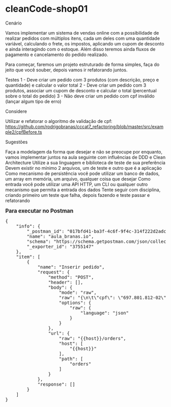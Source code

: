 # cleanCode-shop01
Cenário

Vamos implementar um sistema de vendas online com a possibilidade de realizar pedidos com múltiplos itens, cada um deles com uma quantidade variável, calculando o frete, os impostos, aplicando um cupom de desconto e ainda interagindo com o estoque. Além disso teremos ainda fluxos de pagamento e cancelamento do pedido realizado.

Para começar, faremos um projeto estruturado de forma simples, faça do jeito que você souber, depois vamos ir refatorando juntos.


Testes
1 - Deve criar um pedido com 3 produtos (com descrição, preço e quantidade) e calcular o valor total
2 - Deve criar um pedido com 3 produtos, associar um cupom de desconto e calcular o total (percentual sobre o total do pedido)
3 - Não deve criar um pedido com cpf inválido (lançar algum tipo de erro)


Considere


Utilizar e refatorar o algoritmo de validação de cpf: https://github.com/rodrigobranas/cccat7_refactoring/blob/master/src/example2/cpfBefore.ts

Sugestões


Faça a modelagem da forma que desejar e não se preocupe por enquanto, vamos implementar juntos na aula seguinte com influências de DDD e Clean Architecture
Utilize a sua linguagem e biblioteca de teste de sua preferência
Devem existir no mínimo 2 arquivos, um de teste e outro que é a aplicação
Como mecanismo de persistência você pode utilizar um banco de dados, um array em memória, um arquivo, qualquer coisa que desejar
Como entrada você pode utilizar uma API HTTP, um CLI ou qualquer outro mecanismo que permita a entrada dos dados
Tente seguir com disciplina, criando primeiro um teste que falha, depois fazendo e teste passar e refatorando

<big><b>Para executar no Postman</big></b>
<pre>
{
	"info": {
		"_postman_id": "017bfd41-ba3f-4c6f-9f4c-314f222d2adc",
		"name": "aula_branas.io",
		"schema": "https://schema.getpostman.com/json/collection/v2.1.0/collection.json",
		"_exporter_id": "3755147"
	},
	"item": [
		{
			"name": "Inserir pedido",
			"request": {
				"method": "POST",
				"header": [],
				"body": {
					"mode": "raw",
					"raw": "{\n\t\"cpf\": \"697.801.812-02\",\n\t\"products\": [{\n\t\t\"id\": 1,\n\t\t\"name\": \"Clean Code\",\n        \"description\": \"Livro para arquiteto de desenvolvimento.\",\n        \"imgUrl\": \"https://raw.githubusercontent.com/devsuperior/dscatalog-resources/master/backend/img/1-big.jpg\",\n\t\t\"price\": 88,\n\t\t\"quantity\": 2\n\t}],\n\t\"cupom\": \"COMPRA10\"\n}",
					"options": {
						"raw": {
							"language": "json"
						}
					}
				},
				"url": {
					"raw": "{{host}}/orders",
					"host": [
						"{{host}}"
					],
					"path": [
						"orders"
					]
				}
			},
			"response": []
		}
	]
}
</pre>
